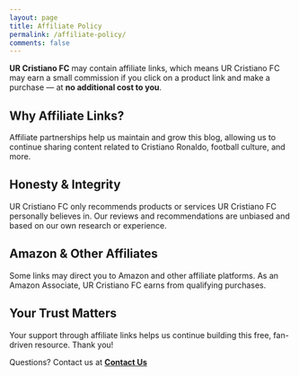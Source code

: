 ```yaml
---
layout: page
title: Affiliate Policy
permalink: /affiliate-policy/
comments: false
---
```



**UR Cristiano FC** may contain affiliate links, which means UR Cristiano FC may earn a small commission if you click on a product link and make a purchase — at **no additional cost to you**.

## Why Affiliate Links?

Affiliate partnerships help us maintain and grow this blog, allowing us to continue sharing content related to Cristiano Ronaldo, football culture, and more.

## Honesty & Integrity

UR Cristiano FC only recommends products or services UR Cristiano FC personally believes in. Our reviews and recommendations are unbiased and based on our own research or experience.

## Amazon & Other Affiliates

Some links may direct you to Amazon and other affiliate platforms. As an Amazon Associate, UR Cristiano FC earns from qualifying purchases.

## Your Trust Matters

Your support through affiliate links helps us continue building this free, fan-driven resource. Thank you!

Questions? Contact us at **[Contact Us](/contact/)**
